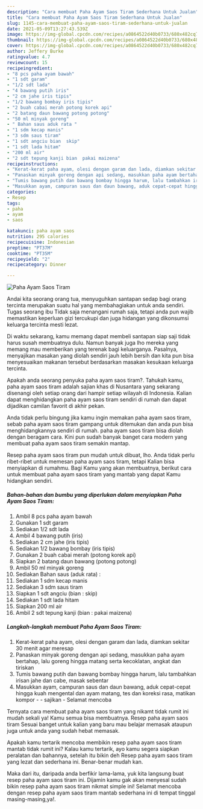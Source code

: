 ```yaml
---
description: "Cara membuat Paha Ayam Saos Tiram Sederhana Untuk Jualan"
title: "Cara membuat Paha Ayam Saos Tiram Sederhana Untuk Jualan"
slug: 1145-cara-membuat-paha-ayam-saos-tiram-sederhana-untuk-jualan
date: 2021-05-09T13:27:43.539Z
image: https://img-global.cpcdn.com/recipes/a0864522d40b0733/680x482cq70/paha-ayam-saos-tiram-foto-resep-utama.jpg
thumbnail: https://img-global.cpcdn.com/recipes/a0864522d40b0733/680x482cq70/paha-ayam-saos-tiram-foto-resep-utama.jpg
cover: https://img-global.cpcdn.com/recipes/a0864522d40b0733/680x482cq70/paha-ayam-saos-tiram-foto-resep-utama.jpg
author: Jeffery Burke
ratingvalue: 4.7
reviewcount: 15
recipeingredient:
- "8 pcs paha ayam bawah"
- "1 sdt garam"
- "1/2 sdt lada"
- "4 bawang putih iris"
- "2 cm jahe iris tipis"
- "1/2 bawang bombay iris tipis"
- "2 buah cabai merah potong korek api"
- "2 batang daun bawang potong potong"
- "50 ml minyak goreng"
- " Bahan saus aduk rata "
- "1 sdm kecap manis"
- "3 sdm saus tiram"
- "1 sdt angciu bian  skip"
- "1 sdt lada hitam"
- "200 ml air"
- "2 sdt tepung kanji bian  pakai maizena"
recipeinstructions:
- "Kerat-kerat paha ayam, olesi dengan garam dan lada, diamkan sekitar 30 menit agar meresap"
- "Panaskan minyak goreng dengan api sedang, masukkan paha ayam bertahap, lalu goreng hingga matang serta kecoklatan, angkat dan tiriskan"
- "Tumis bawang putih dan bawang bombay hingga harum, lalu tambahkan irisan jahe dan cabe, masak sebentar"
- "Masukkan ayam, campuran saus dan daun bawang, aduk cepat-cepat hingga kuah mengental dan ayam matang, tes dan koreksi rasa, matikan kompor - sajikan Selamat mencoba"
categories:
- Resep
tags:
- paha
- ayam
- saos

katakunci: paha ayam saos 
nutrition: 295 calories
recipecuisine: Indonesian
preptime: "PT37M"
cooktime: "PT35M"
recipeyield: "2"
recipecategory: Dinner

---
```



![Paha Ayam Saos Tiram](https://img-global.cpcdn.com/recipes/a0864522d40b0733/680x482cq70/paha-ayam-saos-tiram-foto-resep-utama.jpg)

Andai kita seorang orang tua, menyuguhkan santapan sedap bagi orang tercinta merupakan suatu hal yang membahagiakan untuk anda sendiri. Tugas seorang ibu Tidak saja menangani rumah saja, tetapi anda pun wajib memastikan keperluan gizi tercukupi dan juga hidangan yang dikonsumsi keluarga tercinta mesti lezat.

Di waktu  sekarang, kamu memang dapat membeli santapan siap saji tidak harus susah membuatnya dulu. Namun banyak juga lho mereka yang memang mau memberikan yang terenak bagi keluarganya. Pasalnya, menyajikan masakan yang diolah sendiri jauh lebih bersih dan kita pun bisa menyesuaikan makanan tersebut berdasarkan masakan kesukaan keluarga tercinta. 



Apakah anda seorang penyuka paha ayam saos tiram?. Tahukah kamu, paha ayam saos tiram adalah sajian khas di Nusantara yang sekarang disenangi oleh setiap orang dari hampir setiap wilayah di Indonesia. Kalian dapat menghidangkan paha ayam saos tiram sendiri di rumah dan dapat dijadikan camilan favorit di akhir pekan.

Anda tidak perlu bingung jika kamu ingin memakan paha ayam saos tiram, sebab paha ayam saos tiram gampang untuk ditemukan dan anda pun bisa menghidangkannya sendiri di rumah. paha ayam saos tiram bisa diolah dengan beragam cara. Kini pun sudah banyak banget cara modern yang membuat paha ayam saos tiram semakin mantap.

Resep paha ayam saos tiram pun mudah untuk dibuat, lho. Anda tidak perlu ribet-ribet untuk memesan paha ayam saos tiram, tetapi Kalian bisa menyiapkan di rumahmu. Bagi Kamu yang akan membuatnya, berikut cara untuk membuat paha ayam saos tiram yang mantab yang dapat Kamu hidangkan sendiri.

<!--inarticleads1-->

##### Bahan-bahan dan bumbu yang diperlukan dalam menyiapkan Paha Ayam Saos Tiram:

1. Ambil 8 pcs paha ayam bawah
1. Gunakan 1 sdt garam
1. Sediakan 1/2 sdt lada
1. Ambil 4 bawang putih (iris)
1. Sediakan 2 cm jahe (iris tipis)
1. Sediakan 1/2 bawang bombay (iris tipis)
1. Gunakan 2 buah cabai merah (potong korek api)
1. Siapkan 2 batang daun bawang (potong potong)
1. Ambil 50 ml minyak goreng
1. Sediakan  Bahan saus (aduk rata) :
1. Sediakan 1 sdm kecap manis
1. Sediakan 3 sdm saus tiram
1. Siapkan 1 sdt angciu (bian : skip)
1. Sediakan 1 sdt lada hitam
1. Siapkan 200 ml air
1. Ambil 2 sdt tepung kanji (bian : pakai maizena)




<!--inarticleads2-->

##### Langkah-langkah membuat Paha Ayam Saos Tiram:

1. Kerat-kerat paha ayam, olesi dengan garam dan lada, diamkan sekitar 30 menit agar meresap
1. Panaskan minyak goreng dengan api sedang, masukkan paha ayam bertahap, lalu goreng hingga matang serta kecoklatan, angkat dan tiriskan
1. Tumis bawang putih dan bawang bombay hingga harum, lalu tambahkan irisan jahe dan cabe, masak sebentar
1. Masukkan ayam, campuran saus dan daun bawang, aduk cepat-cepat hingga kuah mengental dan ayam matang, tes dan koreksi rasa, matikan kompor - - sajikan - Selamat mencoba




Ternyata cara membuat paha ayam saos tiram yang nikamt tidak rumit ini mudah sekali ya! Kamu semua bisa membuatnya. Resep paha ayam saos tiram Sesuai banget untuk kalian yang baru mau belajar memasak ataupun juga untuk anda yang sudah hebat memasak.

Apakah kamu tertarik mencoba membikin resep paha ayam saos tiram mantab tidak rumit ini? Kalau kamu tertarik, ayo kamu segera siapkan peralatan dan bahannya, setelah itu bikin deh Resep paha ayam saos tiram yang lezat dan sederhana ini. Benar-benar mudah kan. 

Maka dari itu, daripada anda berfikir lama-lama, yuk kita langsung buat resep paha ayam saos tiram ini. Dijamin kamu gak akan menyesal sudah bikin resep paha ayam saos tiram nikmat simple ini! Selamat mencoba dengan resep paha ayam saos tiram mantab sederhana ini di tempat tinggal masing-masing,ya!.

